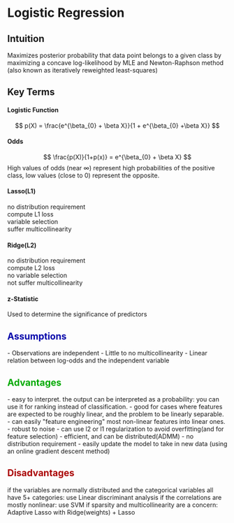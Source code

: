 # Logistic Regression
## Intuition  
Maximizes posterior probability that data point belongs to a given class by maximizing a concave log-likelihood by MLE and Newton-Raphson method (also known as iteratively reweighted least-squares)

## Key Terms
#### Logistic Function 
$$
p(X) = \frac{e^{\beta_{0} + \beta X}}{1 + e^{\beta_{0} +\beta X}}
$$

#### Odds  
$$
\frac{p(X)}{1+p(x)} = e^{\beta_{0} + \beta X}
$$
High values of odds (near $\infty$) represent high probabilities of the positive class, low values (close to $0$) represent the opposite.  

#### Lasso(L1)
no distribution requirement  
compute L1 loss  
variable selection  
suffer multicollinearity  

#### Ridge(L2)  
no distribution requirement   
compute L2 loss   
no variable selection  
not suffer multicollinearity  

#### z-Statistic 
Used to determine the significance of predictors 


<h2 style="color:#00A">Assumptions</h2>  
- Observations are independent  
- Little to no multicollinearity 
- Linear relation between log-odds and the independent variable


<h2 style="color:#0A0">Advantages</h2>  
- easy to interpret. the output can be interpreted as a probability: you can use it for ranking instead of classification.  
- good for cases where features are expected to be roughly linear, and the problem to be linearly separable.  
- can easily "feature engineering" most non-linear features into linear ones.  
- robust to noise  
- can use l2 or l1 regularization to avoid overfitting(and for feature selection)  
- efficient, and can be distributed(ADMM)    
- no distribution requirement  
- easily update the model to take in new data (using an online gradient descent method)  

<h2 style="color:#A00">Disadvantages</h2>
if the variables are normally distributed and the categorical variables all have 5+ categories: use Linear discriminant analysis  
if the correlations are mostly nonlinear: use SVM  
if sparsity and multicollinearity are a concern: Adaptive Lasso with Ridge(weights) + Lasso 



 